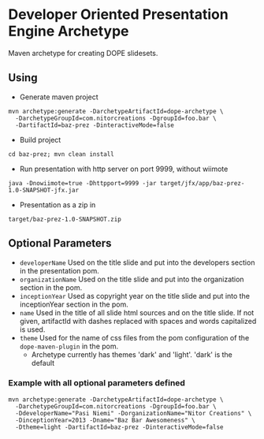 
# Developer Oriented Presentation Engine Archetype #

Maven archetype for creating DOPE slidesets.

## Using ##

 * Generate maven project
```
mvn archetype:generate -DarchetypeArtifactId=dope-archetype \
  -DarchetypeGroupId=com.nitorcreations -DgroupId=foo.bar \
  -DartifactId=baz-prez -DinteractiveMode=false
```

 * Build project

```
cd baz-prez; mvn clean install
```

 * Run presentation with http server on port 9999, without wiimote

```
java -Dnowiimote=true -Dhttpport=9999 -jar target/jfx/app/baz-prez-1.0-SNAPSHOT-jfx.jar
```

 * Presentation as a zip in 


```
target/baz-prez-1.0-SNAPSHOT.zip
```

## Optional Parameters ##

 * ```developerName``` Used on the title slide and put into the developers section in the presentation pom.
 * ```organizationName``` Used on the title slide and put into the organization section in the pom.
 * ```inceptionYear``` Used as copyright year on the title slide and put into the inceptionYear section in the pom.
 * ```name``` Used in the title of all slide html sources and on the title slide. If not given, artifactId with dashes replaced with spaces and words capitalized is used.
 * ```theme``` Used for the name of css files from the pom configuration of the ```dope-maven-plugin``` in the pom.
    * Archetype currently has themes 'dark' and 'light'. 'dark' is the default 

### Example with all optional parameters defined ###

```
mvn archetype:generate -DarchetypeArtifactId=dope-archetype \
  -DarchetypeGroupId=com.nitorcreations -DgroupId=foo.bar \
  -DdeveloperName="Pasi Niemi" -DorganizationName="Nitor Creations" \
  -DinceptionYear=2013 -Dname="Baz Bar Awesomeness" \
  -Dtheme=light -DartifactId=baz-prez -DinteractiveMode=false
```
